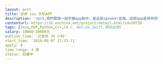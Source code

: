 ```yaml
---                
layout: post       
title: 安卓 ios 手机APP           
description: '<p>1,我們需做一個手機app軟件，產品是speaker音箱。這個app是用來控制音箱的所有功能，比如&nbsp;說(開關/&nbsp;音效 /&nbsp;等等…)。而這控制是用( 牙)方式連接，手機和音箱之間。</p><p>2,這個app的界面是用在android&nbsp;&nbsp;/&nbsp;&nbsp;apple手機面，及客戶可以在app&nbsp;&nbsp;store裡面下載至手機裡面。而這個app是需要有(2個)語言包(英語 和 西班牙語) 給選擇(轉換)。</p><p>3,即是說一個interface版本，2 language pack</p><p>4,我們用的兰牙芯片，是用(杰理) 公司的，所以app的設計文檔是需要和(杰理) 芯片做配合文檔的設計。</p><p>5,設計的內容要求，主要是安我們需要的功能去做，下面是會以一個列子去說明，主要功能的要求。而一些細緻說明，將會在確定報方案後才會有技術人員再跟進。</p><p>6,產品(speaker)音箱:有小型系列(至到)&nbsp;大型系列的音箱都會有。所以這個app是可以控制一系列的(speaker)音箱產品。</p><p>7,面版UI&nbsp;，是可以安這個(例子)app參考，也可以自行按你們的UI&nbsp;界面設計。但重點是在功能是要有我所要求明的功能。而使用方面是需要簡單和簡潔的圖像效果。(產品的logo是PANACOM)</p>'     
contenturl: https://zb.oschina.net/project/detail.html?id=20739      
tags: [Java,PHP,Python,C++,C#,C,.Net,Go,Swift,移动应用]            
salary: 10000-50000元          
publish_time: '已发布 20 小时'         
start_time: '2018-06-07 17:33:11'           
apply: 9                   
time_range: 4 周              
status: 招募中                  
---                 
```


